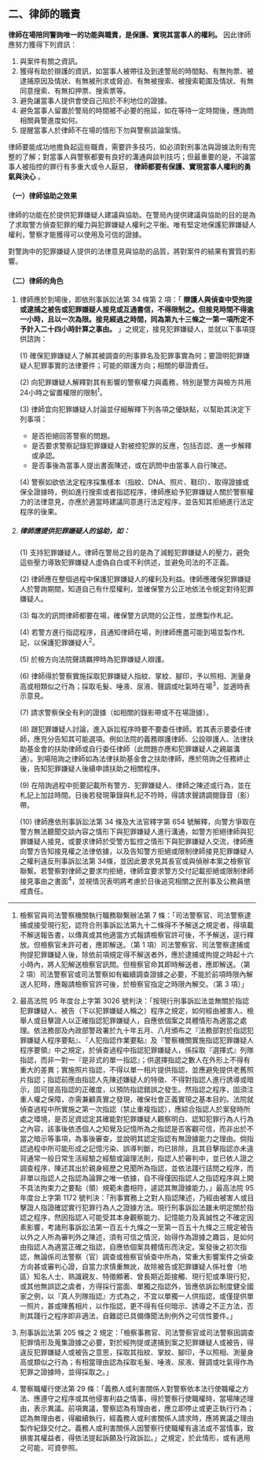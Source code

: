 ## 二、律師的職責

**律師在場陪同警詢唯一的功能與職責，是保護、實現其當事人的權利。** 因此律師應努力獲得下列資訊：

1. 與案件有關之資訊。
2. 獲得有助於辯護的資訊，如當事人被帶往及到達警局的時間點、有無拘票、被逮捕原因及情狀、有無被刑求或脅迫、有無被搜索、被搜索範圍及情狀、有無同意搜索、有無扣押票、搜索票等。
3. 避免讓當事人提供會使自己陷於不利地位的證據。
4. 避免當事人留置於警局的時間被不必要的拖延，如在等待一定時間後，應詢問相關員警進度如何。
5. 提醒當事人於律師不在場的情形下勿與警察談論案情。

律師要能成功地擔負起這些職責，需要許多技巧，如必須對刑事法與證據法則有完整的了解；對當事人與警察都要有良好的溝通與談判技巧；但最重要的是，不論當事人被指控的罪行有多重大或令人厭惡， **律師都要有保護、實現當事人權利的勇氣與決心** 。

#### （一）律師協助之效果

律師的功能在於提供犯罪嫌疑人建議與協助。在警局內提供建議與協助的目的是為了求取警方偵查犯罪的權力與犯罪嫌疑人權利之平衡。唯有堅定地保護犯罪嫌疑人權利，警察才能獲得可以使用及可信的證據。

對警詢中的犯罪嫌疑人提供的法律意見與協助的品質，將對案件的結果有實質的影響。

#### （二）律師的角色

1. 律師應於到場後，即依刑事訴訟法第 34 條第 2 項：「 **辯護人與偵查中受拘提或逮捕之被告或犯罪嫌疑人接見或互通書信，不得限制之。但接見時間不得逾一小時，且以一次為限。接見經過之時間，同為第九十三條之一第一項所定不予計入二十四小時計算之事由。** 」之規定，接見犯罪嫌疑人，並就以下事項提供諮詢：

   (1) 確保犯罪嫌疑人了解其被調查的刑事罪名及犯罪事實為何；要證明犯罪嫌疑人犯罪事實的法律要件；可能的辯護方向；相關的舉證責任。

   (2) 向犯罪嫌疑人解釋對其有影響的警察權力與義務，特別是警方與檢方共用 24小時之留置權限的限制<sup>1</sup>。

   (3) 律師宜向犯罪嫌疑人討論並仔細解釋下列各項之優缺點，以幫助其決定下列事項：
      - 是否拒絕回答警察的問題。
      - 是否要求警察記錄犯罪嫌疑人對被控犯罪的反應，包括否認、進一步解釋或承認。
      - 是否事後為當事人提出書面陳述，或在訊問中由當事人自行陳述。

   (4) 警察如欲依法定程序採集樣本（指紋、DNA、照片、鞋印）、取得證據或保全證據時，例如進行搜索或者指認程序，律師應給予犯罪嫌疑人關於警察權力的法律意見，亦應於適當時建議同意進行法定程序，並告知其拒絕進行法定程序的後果。

2. ##### 律師應提供犯罪嫌疑人的協助，如：

   (1) 支持犯罪嫌疑人。律師在警局之目的是為了減輕犯罪嫌疑人的壓力，避免這些壓力導致犯罪嫌疑人虛偽自白或不利供述，並避免司法的不正義。

   (2) 律師應在整個過程中保護犯罪嫌疑人的權利及利益。律師應確保犯罪嫌疑人於警詢期間，知道自己有什麼權利，並確保警方公正地依法令規定對待犯罪嫌疑人。

   (3) 每次的訊問律師都要在場，確保警方訊問的公正性，並應製作札記。

   (4) 若警方進行指認程序，且通知律師在場，則律師應盡可能到場並製作札記，以保護犯罪嫌疑人<sup>2</sup>。

   (5) 於檢方向法院聲請羈押時為犯罪嫌疑人辯護。

   (6) 律師得於警察實施採取犯罪嫌疑人指紋、掌紋、腳印，予以照相、測量身高或相類似之行為；採取毛髮、唾液、尿液、聲調或吐氣時在場<sup>3</sup>，並適時表示意見。

   (7) 請求警察保全有利的證據（如相關的錄影帶或不在場證據）。

   (8) 跟犯罪嫌疑人討論，進入訴訟程序時要不要委任律師。若其表示要委任律師，應充分告知其可能選項。例如法院的義務辯護律師、公設辯護人、法律扶助基金會的扶助律師或自行委任律師（此問題亦應和犯罪嫌疑人之親屬溝通）。到場陪詢之律師如為法律扶助基金會之扶助律師，應於陪詢之任務終止後，告知犯罪嫌疑人後續申請扶助之相關程序。

   (9) 在陪詢過程中扼要記載所有警方、犯罪嫌疑人、律師之陳述或行為，並在札記上加註時間。日後若發現筆錄與札記不符時，得請求聲請調閱錄音（影）帶。

   (10) 律師應依刑事訴訟法第 34 條及大法官釋字第 654 號解釋，向警方爭取在警方無法聽聞交談內容之情形下與犯罪嫌疑人進行溝通，如警方拒絕律師與犯罪嫌疑人接見，或要求律師於受警方監控之情形下與犯罪嫌疑人交流，律師應向警方告知接見權之法律依據，以及告知警方拒絕或限制律師接見犯罪嫌疑人之權利違反刑事訴訟法第 34條，並因此要求見其長官或與偵辦本案之檢察官聯繫。若警察對律師之要求均拒絕，律師宜要求警方交付記載拒絕或限制律師接見事由之書面<sup>4</sup>，並視情況表明將考慮於日後追究相關之民刑事及公務員懲戒責任。

---

1. 檢察官與司法警察機關執行職務聯繫辦法第 7 條：「司法警察官、司法警察逮捕或接受現行犯，認符合刑事訴訟法第九十二條得不予解送之規定者，得填載不解送報告書，以傳真或其他適當方式報請檢察官許可後，不予解送，逕行釋放。但檢察官未許可者，應即解送。（第 1 項）司法警察官、司法警察逮捕或拘提犯罪嫌疑人後，除依前項規定得不解送者外，應於逮捕或拘提之時起十六小時內，將人犯解送檢察官訊問。但檢察官命其即時解送者，應即解送。（第 2 項）司法警察官或司法警察如有繼續調查證據之必要，不能於前項時限內解送人犯時，應報請檢察官許可後，於檢察官指定之時限內解交。（第 3 項）」

2. 最高法院 95 年度台上字第 3026 號判決：「按現行刑事訴訟法並無關於指認犯罪嫌疑人、被告（下以犯罪嫌疑人稱之）程序之規定，如何經由被害人、檢舉人或目擊證人以正確指認犯罪嫌疑人，自應依個案之具體情形為適當之處理。依法務部及內政部警政署於九十年五月、八月頒布之『法務部對於指認犯罪嫌疑人程序要點』、『人犯指認作業要點』及『警察機關實施指認犯罪嫌疑人程序要領』中之規定，於偵查過程中指認犯罪嫌疑人，係採取『選擇式』列隊指認，而非一對一『是非式的單一指認』；供選擇指認之數人在外形上不得有重大的差異；實施照片指認，不得以單一相片提供指認，並應避免提供老舊照片指認；指認前應由指認人先陳述嫌疑人的特徵、不得對指認人進行誘導或暗示，固可提高指認的正確度，以預防指認錯誤之發生。然指認之程序，固須注重人權之保障，亦需兼顧真實之發現，確保社會正義實現之基本目的。法院就偵查過程中所實施之第一次指認（禁止重複指認），應綜合指認人於案發時所處之環境，是否足資認定其確能對犯罪嫌疑人觀察明白、認知犯罪行為人行為之內容，該事後依憑個人之知覺及記憶所為之指認是否客觀可信，而非出於不當之暗示等事項，為事後審查，並說明其認定指認有無證據能力之理由。倘指認過程中所可能形成之記憶污染、誤導判斷，均已排除，且其目擊指認亦未違背通常一般日常生活經驗之經驗或論理法則，指認人於審判中，並已依人證之調查程序，陳述其出於親身經歷之見聞所為指認，並依法踐行詰問之程序，而非單以指認人之指認為論罪之唯一依據，自不得僅因指認人之指認程序與上開不具法拘束力之要點（領）規範未盡相符，遽認其無證據能力。」最高法院 95 年度台上字第 1172 號判決：「刑事實務上之對人指認陳述，乃經由被害人或目擊證人指證確認實行犯罪行為人之證據方法。現行刑事訴訟法雖未明定關於指認之程序，然因指認人可能受其本身觀察能力、記憶能力及真誠性之不確定因素影響，考諸刑事訴訟法第一百五十九條之一至第一百五十九條之三規定被告以外之人所為審判外之陳述，須有可信之情況，始得作為證據之趣旨，是如何由指認人為適當正確之指認，自應依個案具體情形而決定。案發後之初次指認，無論係司法警察（官）調查或檢察官偵查中所為，常重大影響案件之偵查方向甚或審判心證，自當力求慎重無訛，故除被告或犯罪嫌疑人係社會（地區）知名人士、熟識親友、特徵顯著、曾長期近距接觸、現行犯或準現行犯，或其他無誤認之虞者，方得採行當面、單獨之指認外，皆應依訴訟制度健全國家之例，以『真人列隊指認』方式為之，不宜以單獨一人供指認，或僅提供單一照片，甚或陳舊相片，以作指認，更不得有任何暗示、誘導之不正方法，否則其踐行之程序即非適法，自難認已具備傳聞法則例外之可信性要件。」

3. 刑事訴訟法第 205 條之 2 規定：「檢察事務官、司法警察官或司法警察因調查犯罪情形及蒐集證據之必要，對於經拘提或逮捕到案之犯罪嫌疑人或被告，得違反犯罪嫌疑人或被告之意思，採取其指紋、掌紋、腳印，予以照相、測量身高或類似之行為；有相當理由認為採取毛髮、唾液、尿液、聲調或吐氣得作為犯罪之證據時，並得採取之。」

4. 警察職權行使法第 29 條：「義務人或利害關係人對警察依本法行使職權之方法、應遵守之程序或其他侵害利益之情事，得於警察行使職權時，當場陳述理由，表示異議。前項異議，警察認為有理由者，應立即停止或更正執行行為；認為無理由者，得繼續執行，經義務人或利害關係人請求時，應將異議之理由製作紀錄交付之。義務人或利害關係人因警察行使職權有違法或不當情事，致損害其權益者，得依法提起訴願及行政訴訟。」之規定，於此情形，或有適用之可能，可資參照。
